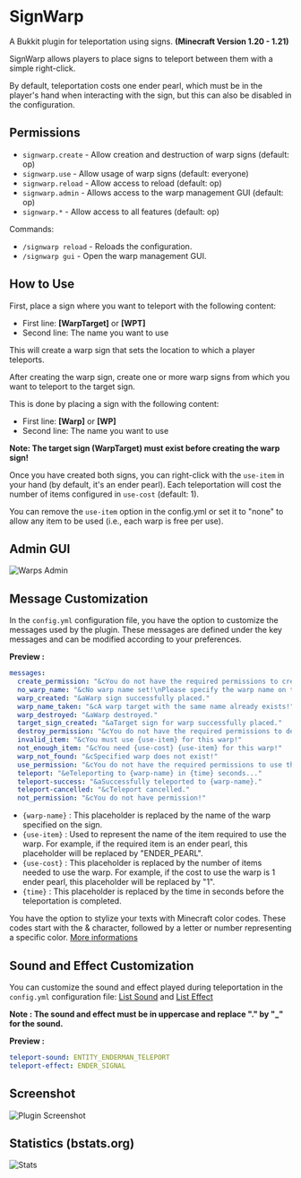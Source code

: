 # SignWarp

A Bukkit plugin for teleportation using signs.
**(Minecraft Version 1.20 - 1.21)**

SignWarp allows players to place signs to teleport between them with a simple right-click.

By default, teleportation costs one ender pearl, which must be in the player's hand when interacting with the sign, but this can also be disabled in the configuration.
## Permissions

- `signwarp.create` - Allow creation and destruction of warp signs (default: op)
- `signwarp.use` - Allow usage of warp signs (default: everyone)
- `signwarp.reload` - Allow access to reload (default: op)
- `signwarp.admin` - Allows access to the warp management GUI (default: op)
- `signwarp.*` - Allow access to all features (default: op)

Commands:
- `/signwarp reload` - Reloads the configuration.
- `/signwarp gui` - Open the warp management GUI.
## How to Use

First, place a sign where you want to teleport with the following content:

- First line: **[WarpTarget]** or **[WPT]**
- Second line: The name you want to use

This will create a warp sign that sets the location to which a player teleports.

After creating the warp sign, create one or more warp signs from which you want to teleport to the target sign.

This is done by placing a sign with the following content:

- First line: **[Warp]** or **[WP]**
- Second line: The name you want to use

**Note: The target sign (WarpTarget) must exist before creating the warp sign!**

Once you have created both signs, you can right-click with the `use-item` in your hand (by default, it's an ender pearl).
Each teleportation will cost the number of items configured in `use-cost` (default: 1).

You can remove the `use-item` option in the config.yml or set it to "none" to allow any item to be used (i.e., each warp is free per use).

## Admin GUI

![Warps Admin](https://i.imgur.com/60JLVPC.gif)

## Message Customization

In the `config.yml` configuration file, you have the option to customize the messages used by the plugin. These messages are defined under the key messages and can be modified according to your preferences.

**Preview :**

```yaml
messages:
  create_permission: "&cYou do not have the required permissions to create warp signs!"
  no_warp_name: "&cNo warp name set!\nPlease specify the warp name on the second line."
  warp_created: "&aWarp sign successfully placed."
  warp_name_taken: "&cA warp target with the same name already exists!"
  warp_destroyed: "&aWarp destroyed."
  target_sign_created: "&aTarget sign for warp successfully placed."
  destroy_permission: "&cYou do not have the required permissions to destroy warp signs!"
  invalid_item: "&cYou must use {use-item} for this warp!"
  not_enough_item: "&cYou need {use-cost} {use-item} for this warp!"
  warp_not_found: "&cSpecified warp does not exist!"
  use_permission: "&cYou do not have the required permissions to use the warp sign!"
  teleport: "&eTeleporting to {warp-name} in {time} seconds..."
  teleport-success: "&aSuccessfully teleported to {warp-name}."
  teleport-cancelled: "&cTeleport cancelled."
  not_permission: "&cYou do not have permission!"
  ```

- `{warp-name}` : This placeholder is replaced by the name of the warp specified on the sign.
- `{use-item}` : Used to represent the name of the item required to use the warp. For example, if the required item is an ender pearl, this placeholder will be replaced by "ENDER_PEARL".
- `{use-cost}` : This placeholder is replaced by the number of items needed to use the warp. For example, if the cost to use the warp is 1 ender pearl, this placeholder will be replaced by "1".
- `{time}` : This placeholder is replaced by the time in seconds before the teleportation is completed.

You have the option to stylize your texts with Minecraft color codes. These codes start with the & character, followed by a letter or number representing a specific color. [More informations](https://www.digminecraft.com/lists/color_list_pc.php)

## Sound and Effect Customization

You can customize the sound and effect played during teleportation in the `config.yml` configuration file:
[List Sound](https://www.digminecraft.com/lists/sound_list_pc.php) and [List Effect](https://hub.spigotmc.org/javadocs/spigot/org/bukkit/Effect.html)

**Note : The sound and effect must be in uppercase and replace "." by "_" for the sound.**

**Preview :**
```yaml
teleport-sound: ENTITY_ENDERMAN_TELEPORT
teleport-effect: ENDER_SIGNAL
```
## Screenshot

![Plugin Screenshot](https://i.imgur.com/vrdM5sD.png)

## Statistics (bstats.org)

![Stats](https://bstats.org/signatures/bukkit/SignWarps.svg)